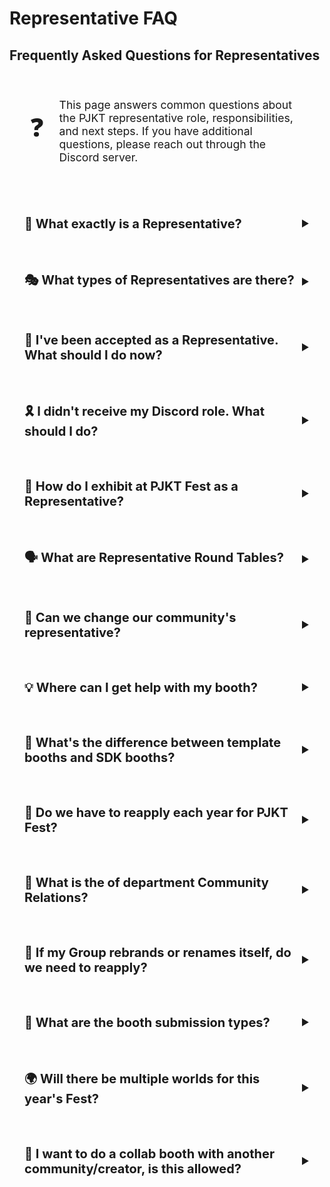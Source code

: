 # Representative FAQ

<div class="guide-page">

## Frequently Asked Questions for Representatives

<div class="faq-header">
  <div class="faq-icon">❓</div>
  <div class="faq-intro">
    <p>This page answers common questions about the PJKT representative role, responsibilities, and next steps. If you have additional questions, please reach out through the Discord server.</p>
  </div>
</div>

<div class="faq-container">
  <details class="faq-item">
    <summary class="faq-question">
      <h3>👋 What exactly is a Representative?</h3>
    </summary>
    <div class="faq-answer">
      <p>Representatives are the direct line of communications with PJKT Staff and your community. They serve several important functions:</p>
      <ul>
        <li>Receiving and sharing information relevant to events, developments, and updates</li>
        <li>Providing first-line feedback on PJKT improvements before public release</li>
        <li>Getting direct notifications when sign-ups for events (booths, collabs, etc.) go live</li>
        <li>Serving as a communication bridge between PJKT and their communities</li>
      </ul>
    </div>
  </details>

  <details class="faq-item">
    <summary class="faq-question">
      <h3>🎭 What types of Representatives are there?</h3>
    </summary>
    <div class="faq-answer">
      <p>There are two main types of representatives:</p>
      <div class="faq-types">
        <div class="faq-type">
          <h4>Community Representative</h4>
          <p>This person represents an entire community, such as:</p>
          <ul>
            <li>Roleplay groups</li>
            <li>Event organizations</li>
            <li>Creation communities</li>
            <li>Many other types of communities</li>
          </ul>
        </div>
        <div class="faq-type">
          <h4>Creator Representative</h4>
          <p>This person represents themselves and their creations, such as:</p>
          <ul>
            <li>Avatar creators</li>
            <li>World creators</li>
            <li>Content creators</li>
            <li>Other independent creators</li>
          </ul>
        </div>
      </div>
    </div>
  </details>

  <details class="faq-item">
    <summary class="faq-question">
      <h3>🎉 I've been accepted as a Representative. What should I do now?</h3>
    </summary>
    <div class="faq-answer">
      <p>Congratulations! Here are your next steps:</p>
      <ol>
        <li>Verify that you've received the Representative or Creator Rep role in the PJKT Discord</li>
        <li>Explore the Community Representatives category in the Discord server</li>
        <li>Check out the announcements channel for important updates</li>
        <li>Note when Representative Round Tables will be held for discussions and feedback</li>
        <li>Familiarize yourself with the booth-help channels if you plan to exhibit</li>
      </ol>
      <div class="alert info">
        <span class="alert-icon">ℹ️</span>
        <span>For a more detailed guide, check out our <a href="/info/new-representatives">New Representatives</a> page.</span>
      </div>
    </div>
  </details>

  <details class="faq-item">
    <summary class="faq-question">
      <h3>🎗️ I didn't receive my Discord role. What should I do?</h3>
    </summary>
    <div class="faq-answer">
      <p>If you haven't received your Representative or Creator Rep role, please contact the staff member who sent you the acceptance message via direct message. They'll be able to assist you with getting the proper role assigned.</p>
    </div>
  </details>

  <details class="faq-item">
    <summary class="faq-question">
      <h3>🎪 How do I exhibit at PJKT Fest as a Representative?</h3>
    </summary>
    <div class="faq-answer">
      <p>Everything you need to know about exhibiting at PJKT Fest can be found in our comprehensive <a href="/booths/getting-started">Getting Started with Booths</a> guide! It will walk you through all the steps to creating your booth and setting up the SDK.</p>
    </div>
  </details>

  <details class="faq-item">
    <summary class="faq-question">
      <h3>🗣️ What are Representative Round Tables?</h3>
    </summary>
    <div class="faq-answer">
      <p>Representative Round Tables are meetings where representatives discuss feedback and receive important information about upcoming events. These are valuable opportunities to provide input on PJKT initiatives and hear about developments before they're publicly announced. Check the announcements in the Representatives category for scheduling details.</p>
    </div>
  </details>

  <details class="faq-item">
    <summary class="faq-question">
      <h3>🔄 Can we change our community's representative?</h3>
    </summary>
    <div class="faq-answer">
      <p>Yes, if you need to change your representative, simply reach out to PJKT staff and they can assist with the transition. It's important to keep your representative information current to ensure proper communication channels remain open.</p>
    </div>
  </details>

  <details class="faq-item">
    <summary class="faq-question">
      <h3>💡 Where can I get help with my booth?</h3>
    </summary>
    <div class="faq-answer">
      <p>If you need assistance with your booth, PJKT provides several resources:</p>
      <ul>
        <li>Check the booth-help text channels in the Discord</li>
        <li>Use the booth-help voice channels for real-time assistance</li>
        <li>Read through our <a href="/booths/specifications">Booth Specifications</a> documentation</li>
        <li>For SDK booths, review the <a href="/booths/components">Components</a> guide</li>
      </ul>
    </div>
  </details>

  <details class="faq-item">
    <summary class="faq-question">
      <h3>🤔 What's the difference between template booths and SDK booths?</h3>
    </summary>
    <div class="faq-answer">
      <p><strong>Template Booths:</strong> Created through our web interface, these are simpler to set up and require no coding or Unity experience. They offer preset layouts and customization options.</p>
      <p><strong>SDK Booths:</strong> Created using our Unity SDK, these allow for complete customization and advanced interactive features, but require Unity knowledge and more development time.</p>
      <div class="alert tip">
        <span class="alert-icon">💡</span>
        <span>Choose the option that best fits your technical skill level and the complexity of your exhibition needs.</span>
      </div>
    </div>
  </details>

  <details class="faq-item">
    <summary class="faq-question">
      <h3>🎪 Do we have to reapply each year for PJKT Fest?</h3>
    </summary>
    <div class="faq-answer">
      <p>Once you've been accepted, you will be automatically accepted for upcoming years for FEST booth submission. No need to reapply next year for FEST. (This doesn't include HorrorCon or other events that need separate application)</p>
    </div>
  </details>

  <details class="faq-item">
    <summary class="faq-question">
      <h3>🏢 What is the of department Community Relations?</h3>
    </summary>
    <div class="faq-answer">
      <p>Community Relations will be taking the helm and making sure there is more clear communication from the staff to all of the communities and creators!</p>
    </div>
  </details>

  <details class="faq-item">
    <summary class="faq-question">
      <h3>🔄 If my Group rebrands or renames itself, do we need to reapply?</h3>
    </summary>
    <div class="faq-answer">
      <p>It depends on the nature of the change:</p>
      <ul>
        <li>If the only change is a name change and everything else is the same within the group, then please let the Community Relations Team know, so we can fix stuff on our end.</li>
        <li>If the group is an entirely different entity and has no relation to the group prior to the rebrand, you will have to reapply.</li>
        <li>Please let staff know if the old group/community will not exist or will belong to another representative so we can keep logs on our end.</li>
      </ul>
    </div>
  </details>

  <details class="faq-item">
    <summary class="faq-question">
      <h3>📝 What are the booth submission types?</h3>
    </summary>
    <div class="faq-answer">
      <p>Wanting to submit a Template Booth, using images to showcase you or community? Check out our <a href="/booths/web-booth-creator">Web Booth Creator</a>.</p>
      <p>Wanting to make a Custom Booth? You will need to submit using our SDK which can be added to your VRChat Creator Companion or downloaded manually by going <a href="/booths/getting-started-with-sdk">here</a>.</p>
    </div>
  </details>

  <details class="faq-item">
    <summary class="faq-question">
      <h3>🌍 Will there be multiple worlds for this year's Fest?</h3>
    </summary>
    <div class="faq-answer">
      <p>Yes, there will be multiple worlds which will be based on Communities and Creators!</p>
      <p>Communities will be in the main world and creators will be in a separate "artist mall" for the separate world sections.</p>
    </div>
  </details>

  <details class="faq-item">
    <summary class="faq-question">
      <h3>🤝 I want to do a collab booth with another community/creator, is this allowed?</h3>
    </summary>
    <div class="faq-answer">
      <p>While we appreciate wanting to collaborate on booths, we will not be allowing it. However, this could be a possibility in the future.</p>
      <p>All communities showcased on all individual booths must be approved by having the Representative/Creator Rep Role. However, if you have partnered or collaborative communities, you are allowed to showcase their logo on the booth, but no group codes or anything else. This is to prevent unfair representation by trying to bypass the submission process.</p>
    </div>
  </details>
</div>

<style scoped>
.guide-page {
  width: 100%;
  max-width: 100%;
}

.faq-header {
  display: flex;
  align-items: center;
  gap: 1.5rem;
  padding: 2rem;
  background: var(--vp-c-bg-soft);
  border-radius: 12px;
  margin: 1.5rem 0;
  border: 1px solid var(--vp-c-divider);
}

.faq-icon {
  font-size: 2.5rem;
}

.faq-intro p {
  margin: 0;
  font-size: 1.1rem;
}

.faq-container {
  display: flex;
  flex-direction: column;
  gap: 1.5rem;
  margin: 2rem 0;
}

.faq-item {
  background: var(--vp-c-bg);
  border-radius: 12px;
  border: 1px solid var(--vp-c-divider);
  overflow: hidden;
  transition: all 0.3s cubic-bezier(0.34, 1.56, 0.64, 1);
  transform-origin: center;
}

.faq-item:hover {
  transform: translateY(-4px) scale(1.01);
  box-shadow: 
    0 4px 20px rgba(0, 0, 0, 0.15),
    0 0 0 2px var(--vp-c-brand);
}

.faq-question {
  padding: 1.25rem 1.5rem;
  background: var(--vp-c-bg-soft);
  border-bottom: 1px solid var(--vp-c-divider);
  cursor: pointer;
  list-style: none;
  display: flex;
  align-items: center;
  justify-content: space-between;
  user-select: none;
  transition: all 0.3s ease;
}

.faq-item:hover .faq-question {
  background: linear-gradient(45deg, var(--vp-c-bg-soft), var(--vp-c-bg));
}

.faq-question::after {
  content: '▼';
  font-size: 1em;
  transition: transform 0.3s ease;
  margin-left: 8px;
  transform-origin: center;
}

.faq-item:not([open]) .faq-question::after {
  transform: rotate(-90deg);
}

.faq-item[open] .faq-question::after {
  transform: rotate(0);
}

.faq-item:hover .faq-question::after {
  opacity: 1;
}

.faq-question::-webkit-details-marker {
  display: none;
}

.faq-question h3 {
  margin: 0;
  font-size: 1.25rem;
  display: flex;
  align-items: center;
  gap: 0.75rem;
}

.faq-question h3 > :first-child {
  display: inline-block;
  transform: scale(1.2);
  transition: transform 0.3s cubic-bezier(0.34, 1.56, 0.64, 1);
}

.faq-item:hover .faq-question h3 > :first-child {
  transform: scale(1.4) rotate(10deg);
}

.faq-answer {
  padding: 1.5rem;
  background: var(--vp-c-bg-soft);
  transform-origin: top;
  animation: slideDown 0.4s cubic-bezier(0.34, 1.56, 0.64, 1);
}

@keyframes slideDown {
  from {
    opacity: 0;
    transform: translateY(-20px) scale(0.95);
  }
  to {
    opacity: 1;
    transform: translateY(0) scale(1);
  }
}

.faq-answer p:first-child {
  margin-top: 0;
}

.faq-answer p:last-child {
  margin-bottom: 0;
}

.faq-types {
  display: grid;
  grid-template-columns: repeat(auto-fit, minmax(300px, 1fr));
  gap: 1.5rem;
  margin-top: 1rem;
}

.faq-type {
  background: var(--vp-c-bg-soft);
  padding: 1.25rem;
  border-radius: 8px;
  border: 1px solid var(--vp-c-divider);
}

.faq-type h4 {
  margin-top: 0;
  margin-bottom: 0.75rem;
  color: var(--vp-c-brand);
}

.alert {
  display: flex;
  align-items: center;
  gap: 0.75rem;
  margin-top: 1.5rem;
  padding: 1rem;
  border-radius: 8px;
  font-size: 0.95rem;
  transition: all 0.3s cubic-bezier(0.34, 1.56, 0.64, 1);
  border: 1px solid transparent;
}

.alert:hover {
  transform: translateX(8px) scale(1.02);
  box-shadow: -8px 4px 16px rgba(0, 0, 0, 0.15);
}

.alert.info {
  background: var(--vp-c-bg);
  border-left: 4px solid var(--vp-c-brand);
}

.alert.info:hover {
  border-color: var(--vp-c-brand);
  background: linear-gradient(45deg, var(--vp-c-bg), var(--vp-c-bg-soft));
}

.alert.tip {
  background: var(--vp-c-tip-soft);
  border-left: 4px solid var(--vp-c-tip);
}

.alert.tip:hover {
  border-color: var(--vp-c-tip);
  background: linear-gradient(45deg, var(--vp-c-bg), var(--vp-c-tip-soft));
}

.alert a {
  color: var(--vp-c-brand);
  text-decoration: none;
}

.alert a:hover {
  text-decoration: underline;
}

@media (max-width: 640px) {
  .faq-header {
    flex-direction: column;
    text-align: center;
    padding: 1.5rem;
  }
  
  .faq-question {
    padding: 1rem;
  }
  
  .faq-answer {
    padding: 1.25rem;
  }
  
  .faq-types {
    grid-template-columns: 1fr;
  }
}
</style>

</div>
